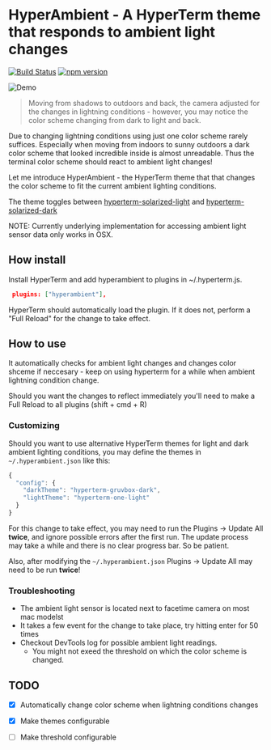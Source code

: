 # HyperAmbient - A HyperTerm theme that responds to ambient light changes

[![Build Status](https://travis-ci.org/jamox/hyperambient.svg?branch=master)](https://travis-ci.org/jamox/hyperambient)
[![npm version](https://badge.fury.io/js/hyperambient.svg)](https://badge.fury.io/js/hyperambient)

![Demo](https://cdn.rawgit.com/jamox/hyperambient/master/hyperambient.gif)

> Moving from shadows to outdoors and back, the camera adjusted for the changes in lightning conditions - however, you may notice the color scheme changing from dark to light and back.

Due to changing lightning conditions using just one color scheme rarely suffices. Especially when moving from indoors to sunny outdoors a dark color scheme that looked incredible inside is almost unreadable.
Thus the terminal color scheme should react to ambient light changes!

Let me introduce HyperAmbient - the HyperTerm theme that that changes the color scheme to fit the current ambient lighting conditions.

The theme toggles between [hyperterm-solarized-light](https://www.npmjs.com/package/hyperterm-solarized-light) and  [hyperterm-solarized-dark](https://www.npmjs.com/package/hyperterm-solarized-dark)

NOTE: Currently underlying implementation for accessing ambient light sensor data only works in OSX.

## How install

Install HyperTerm and add hyperambient to plugins in ~/.hyperterm.js.
```json
 plugins: ["hyperambient"],
 ```

HyperTerm should automatically load the plugin. If it does not, perform a "Full Reload" for the change to take effect.

## How to use

It automatically checks for ambient light changes and changes color shceme if neccesary - keep on using hyperterm for a while when ambient lightning condition change.

Should you want the changes to reflect immediately you'll need to make a Full Reload to all plugins (shift + cmd + R)

### Customizing

Should you want to use alternative HyperTerm themes for light and dark ambient lighting conditions, you may define the themes in `~/.hyperambient.json` like this:

```javascript
{
  "config": {
    "darkTheme": "hyperterm-gruvbox-dark",
    "lightTheme": "hyperterm-one-light"
  }
}
```

For this change to take effect, you may need to run the Plugins -> Update All  **twice**, and ignore possible errors after the first run.
The update process may take a while and there is no clear progress bar. So be patient.

Also, after modifying the `~/.hyperambient.json` Plugins -> Update All may need to be run **twice**!

### Troubleshooting

* The ambient light sensor is located next to facetime camera on most mac modelst
* It takes a few event for the change to take place, try hitting enter for 50 times
* Checkout DevTools log for possible ambient light readings.
  * You might not exeed the threshold on which the color scheme is changed.

## TODO

- [x] Automatically change color scheme when lightning conditions changes
- [x] Make themes configurable
- [ ] Make threshold configurable

